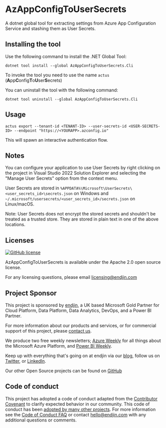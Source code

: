 # AzAppConfigToUserSecrets

A dotnet global tool for extracting settings from Azure App Configuration Service and stashing them as User Secrets.

## Installing the tool

Use the following command to install the .NET Global Tool:

`dotnet tool install --global AzAppConfigToUserSecrets.Cli`

To invoke the tool you need to use the name `actus` (**A**pp**C**onfig**T**o**U**ser**S**ecrets)

You can uninstall the tool with the following command:

`dotnet tool uninstall --global AzAppConfigToUserSecrets.Cli`

## Usage

`actus export --tenant-id <TENANT-ID> --user-secrets-id <USER-SECRETS-ID> --endpoint "https://<YOURAPP>.azconfig.io"`

This will spawn an interactive authentication flow.

## Notes

You can configure your application to use User Secrets by right clicking on the project in Visual Studio 2022 Solution Explorer and selecting the "Manage User Secrets" option from the context menu.

User Secrets are stored in `%APPDATA%\Microsoft\UserSecrets\<user_secrets_id>\secrets.json` on Windows and `~/.microsoft/usersecrets/<user_secrets_id>/secrets.json` on Linux/macOS.

Note: User Secrets does not encrypt the stored secrets and shouldn't be treated as a trusted store. They are stored in plain text in one of the above locations.

## Licenses

[![GitHub license](https://img.shields.io/badge/License-Apache%202-blue.svg)](https://raw.githubusercontent.com/endjin/AzAppConfigToUserSecrets/blob/main/LICENSE)

AzAppConfigToUserSecrets is available under the Apache 2.0 open source license.

For any licensing questions, please email [&#108;&#105;&#99;&#101;&#110;&#115;&#105;&#110;&#103;&#64;&#101;&#110;&#100;&#106;&#105;&#110;&#46;&#99;&#111;&#109;](&#109;&#97;&#105;&#108;&#116;&#111;&#58;&#108;&#105;&#99;&#101;&#110;&#115;&#105;&#110;&#103;&#64;&#101;&#110;&#100;&#106;&#105;&#110;&#46;&#99;&#111;&#109;)

## Project Sponsor

This project is sponsored by [endjin](https://endjin.com), a UK based Microsoft Gold Partner for Cloud Platform, Data Platform, Data Analytics, DevOps, and a Power BI Partner.

For more information about our products and services, or for commercial support of this project, please [contact us](https://endjin.com/contact-us). 

We produce two free weekly newsletters; [Azure Weekly](https://azureweekly.info) for all things about the Microsoft Azure Platform, and [Power BI Weekly](https://powerbiweekly.info).

Keep up with everything that's going on at endjin via our [blog](https://endjin.com/blog), follow us on [Twitter](https://twitter.com/endjin), or [LinkedIn](https://www.linkedin.com/company/1671851/).

Our other Open Source projects can be found on [GitHub](https://github.com/endjin)

## Code of conduct

This project has adopted a code of conduct adapted from the [Contributor Covenant](http://contributor-covenant.org/) to clarify expected behavior in our community. This code of conduct has been [adopted by many other projects](http://contributor-covenant.org/adopters/). For more information see the [Code of Conduct FAQ](https://opensource.microsoft.com/codeofconduct/faq/) or contact [&#104;&#101;&#108;&#108;&#111;&#064;&#101;&#110;&#100;&#106;&#105;&#110;&#046;&#099;&#111;&#109;](&#109;&#097;&#105;&#108;&#116;&#111;:&#104;&#101;&#108;&#108;&#111;&#064;&#101;&#110;&#100;&#106;&#105;&#110;&#046;&#099;&#111;&#109;) with any additional questions or comments.